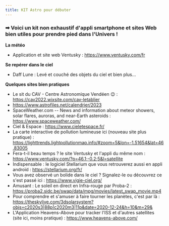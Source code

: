 ```yaml
---
title: KIT Astro pour débuter
---
```

### ➡ Voici un kit non exhaustif d'appli smartphone et sites Web bien utiles pour prendre pied dans l'Univers !

**La météo**  
- Application et site web Ventusky : https://www.ventusky.com/fr  

**Se repérer dans le ciel**  
- Daff Lune : Levé et couché des objets du ciel et bien plus...  

**Quelques sites bien pratiques**  
- Le sit du CAV - Centre Astronomique Vendéen 😉 : https://cav2022.wixsite.com/cav-letablier
- https://www.astrofiles.net/calendrier/2023
- SpaceWeather.com -- News and information about meteor showers, solar flares, auroras, and near-Earth asteroids : https://www.spaceweather.com/
- Ciel & Espace : https://www.cieletespace.fr/
- La carte interactive de pollution lumineuse ici (nouveau site plus pratique) : https://lighttrends.lightpollutionmap.info/#zoom=5&lon=-1.51654&lat=46.83005
- Fera-t-il beau temps ? le site Ventusky et l'appli du même nom : https://www.ventusky.com/?p=46.1;-0.2;5&l=satellite
- Indispensable : le logiciel Stellarium que vous retrouverez aussi en appli androïd : https://stellarium.org/fr/
- Vous avez observé un bolide dans le ciel ? Signalez-le ou découvrez ce s'est passé ici : https://www.vigie-ciel.org/
- Amusant : Le soleil en direct en Infra-rouge par Proba-2 : https://proba2.sidc.be/swap/data/mpg/movies/latest_swap_movie.mp4
- Pour comprendre et s'amuser à faire tourner les planètes, c'est par là : https://theskylive.com/3dsolarsystem?objs=c2020s3|88p|c2020m3|11p&date=2020-12-24&h=10&m=29&
- L'Application Heavens-Above pour tracker l'ISS et d'autres satellites (site ici, moins pratique) : https://www.heavens-above.com/